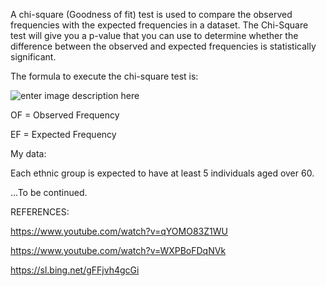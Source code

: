 A chi-square (Goodness of fit) test is used to compare the observed frequencies with the expected frequencies in a dataset. The Chi-Square test will give you a p-value that you can use to determine whether the difference between the observed and expected frequencies is statistically significant.

The formula to execute the chi-square test is:

![enter image description here](https://github.com/antonyga/Bias-Insights/blob/main/Media/Chi-square%20test%20main%20formula.png?raw=true)

OF = Observed Frequency

EF = Expected Frequency

My data:

Each ethnic group is expected to have at least 5 individuals aged over 60.



...To be continued.



REFERENCES:

https://www.youtube.com/watch?v=qYOMO83Z1WU

https://www.youtube.com/watch?v=WXPBoFDqNVk

https://sl.bing.net/gFFjvh4gcGi

